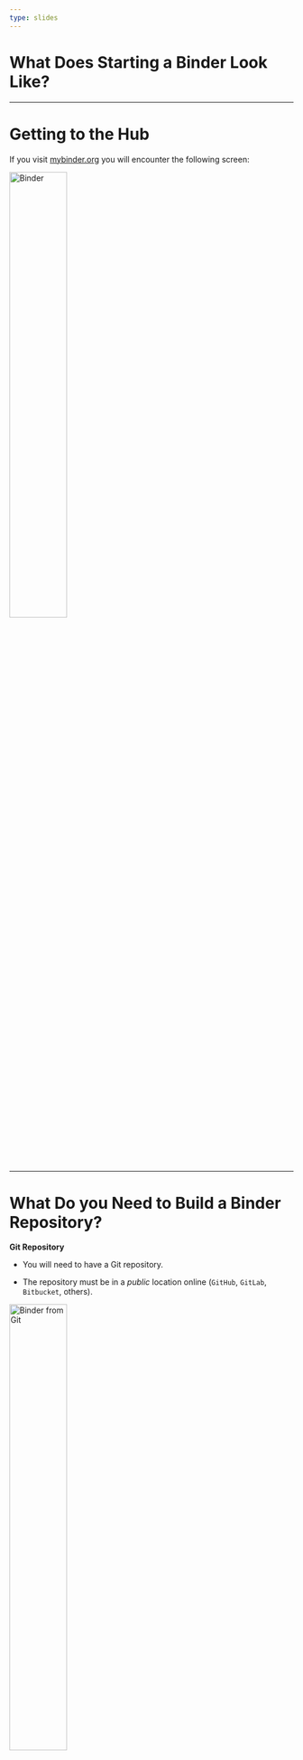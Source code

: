 ```yaml
---
type: slides
---
```


# What Does Starting a Binder Look Like?

---
# Getting to the Hub

If you visit [mybinder.org](https://mybinder.org/) you will encounter the following screen:

<img src="https://github.com/throughput-ec/ec-workshops/blob/main/static/module4/00_binder.png?raw=true" alt="Binder" width=45% align="center">

---

# What Do you Need to Build a Binder Repository?
**Git Repository**

- You will need to have a Git repository.

- The repository must be in a *public* location online (`GitHub`, `GitLab`, `Bitbucket`, others).


<img src="https://github.com/throughput-ec/ec-workshops/blob/main/static/module4/01_binder.png?raw=true" alt="Binder from Git" width=45% align="center">

---

# What Do you Need to Build a Binder Repository?
**Configuration Files**

- The repository must have configuration files that specify its environment.

- Configuration files should be placed in the root of the repository or in a binder/ folder in the repository’s root.

---

# What Do you Need to Build a Binder Repository?
**Safety**

- The repository contains content designed for people to read.
    - A Jupyter Notebook 
    - An R script to make a visualization.

- The repository **does not** require any sensitive information 
    - Passwords
    - API secrets
    - Personal information
    - Private data

---

# What Do you Need to Build a Binder Repository?
**A BinderHub**

- Binders are powered by a BinderHub, an open-source tool that deploys the Binder service to the cloud.

- There are several BinderHubs that you may use:
    - [Binder Pangeo](https://binder.pangeo.io/)
    - [mybinder.org](https://mybinder.org/)
    - [Alan Turing Institute Binder](https://turing.mybinder.org/)
    - and [others](https://mybinder.readthedocs.io/en/latest/about/federation.html)

---

# Binder's Behind the Scenes
**repo2docker**

Binder uses a tool that mimics how humans do reproducible code **repo2docker**.

- It clones a github repository.

- It looks for configuration files 
    - These files describe the dependencies needed for the project.
    - It recognizes files named: `environment.yml`, `requirements.txt`, `install.R`, `Dockerfile`, and MORE.

- It installs the dependencies based on the configuration file.

- Starts a Jupyter Notebook / RStudio session.

---

# Let's practice what we learned!